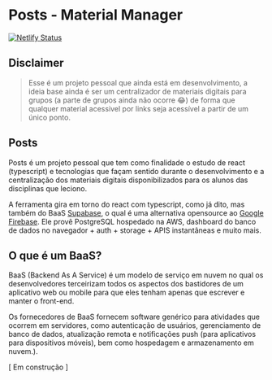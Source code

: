 # Posts - Material Manager

[![Netlify Status](https://api.netlify.com/api/v1/badges/b58ce858-b3ec-478f-b3a4-f73b71c842a6/deploy-status)](https://app.netlify.com/sites/peoo/deploys)

## Disclaimer

> Esse é um projeto pessoal que ainda está em desenvolvimento, a ideia base ainda é ser um centralizador de materiais digitais para grupos (a parte de grupos ainda não ocorre 😂) de forma que qualquer material acessivel por links seja acessível a partir de um único ponto.

## Posts

Posts é um projeto pessoal que tem como finalidade o estudo de react (typescript) e tecnologias que façam sentido durante o desenvolvimento e a centralização dos materiais digitais disponibilizados para os alunos das disciplinas que leciono.

A ferramenta gira em torno do react com typescript, como já dito, mas também do BaaS [Supabase](https://supabase.com/), o qual é uma alternativa opensource ao [Google Firebase](https://firebase.google.com/). Ele provê PostgreSQL hospedado na AWS, dashboard do banco de dados no navegador + auth + storage + APIS instantâneas e muito mais.

## O que é um BaaS?

BaaS (Backend As A Service) é um modelo de serviço em nuvem no qual os desenvolvedores terceirizam todos os aspectos dos bastidores de um aplicativo web ou mobile para que eles tenham apenas que escrever e manter o front-end.

Os fornecedores de BaaS fornecem software genérico para atividades que ocorrem em servidores, como autenticação de usuários, gerenciamento de banco de dados, atualização remota e notificações push (para aplicativos para dispositivos móveis), bem como hospedagem e armazenamento em nuvem.).

[ Em construção ]